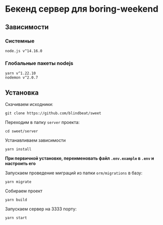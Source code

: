 # Бекенд сервер для boring-weekend

## Зависимости

### Системные

```
node.js v^14.16.0
```

### Глобальные пакеты nodejs

```
yarn v^1.22.10
nodemon v^2.0.7
```

## Установка

Скачиваем исходники:

```
git clone https://github.com/blindbeat/sweet
```

Переходим в папку `server` проекта:

```
cd sweet/server
```

Устанавливаем зависимости

```
yarn install
```

**При первичной установке, переименовать файл `.env.example` в `.env` и настроить его**

Запускаем проведение миграций из папки `orm/migrations` в базу:

```
yarn migrate
```

Собираем проект

```
yarn build
```

Запускаем сервер на 3333 порту:

```
yarn start
```
